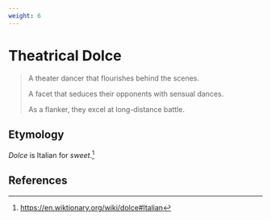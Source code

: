 ```yaml
---
weight: 6
---
```


# Theatrical Dolce

> A theater dancer that flourishes behind the scenes.
>
> A facet that seduces their opponents with sensual dances.
>
> As a flanker, they excel at long-distance battle.

## Etymology

*Dolce* is Italian for *sweet*.[^1]

## References

[^1]: https://en.wiktionary.org/wiki/dolce#Italian